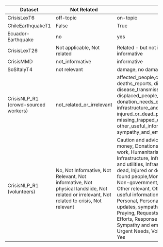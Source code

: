 | Dataset                              | Not Related                                                                                                                                | Related                                                                                                                                                                                                                                                                                                                                                                                                                                                                                                                                                                                                                                                                                                                                                                                                   |
|--------------------------------------|--------------------------------------------------------------------------------------------------------------------------------------------|-----------------------------------------------------------------------------------------------------------------------------------------------------------------------------------------------------------------------------------------------------------------------------------------------------------------------------------------------------------------------------------------------------------------------------------------------------------------------------------------------------------------------------------------------------------------------------------------------------------------------------------------------------------------------------------------------------------------------------------------------------------------------------------------------------------|
| CrisisLexT6                          | off-topic                                                                                                                                  | on-topic                                                                                                                                                                                                                                                                                                                                                                                                                                                                                                                                                                                                                                                                                                                                                                                                  |
| ChileEarthquakeT1                    | False                                                                                                                                      | True                                                                                                                                                                                                                                                                                                                                                                                                                                                                                                                                                                                                                                                                                                                                                                                                      |
| Ecuador-Earthquake                   | no                                                                                                                                         | yes                                                                                                                                                                                                                                                                                                                                                                                                                                                                                                                                                                                                                                                                                                                                                                                                       |
| CrisisLexT26                         | Not applicable, Not related                                                                                                                | Related - but not informative, Related and informative                                                                                                                                                                                                                                                                                                                                                                                                                                                                                                                                                                                                                                                                                                                                                    |
| CrisisMMD                            | not_informative                                                                                                                            | informative                                                                                                                                                                                                                                                                                                                                                                                                                                                                                                                                                                                                                                                                                                                                                                                               |
| SoSItalyT4                           | not relevant                                                                                                                               | damage, no damage                                                                                                                                                                                                                                                                                                                                                                                                                                                                                                                                                                                                                                                                                                                                                                                         |
| CrisisNLP_R1 (crowd-sourced workers) | not_related_or_irrelevant                                                                                                                  | affected_people,caution_and_advice, deaths_reports, disease_signs_or_symptoms, disease_transmission, displaced_people_and_evacuations, donation_needs_or_offers_or_volunteering_services, infrastructure_and_utilities_damage, injured_or_dead_people, missing_trapped_or_found_people, other_useful_information, prevention, sympathy_and_emotional_support, treatment                                                                                                                                                                                                                                                                                                                                                                                                                                   |
| CrisisNLP_R1 (volunteers)            | No, Not Informative, Not Relevant, Not informative, Not physical landslide, Not related or irrelevant, Not related to crisis, Not relevant | Caution and advice, Displaced people, Donations of money, Donations of supplies and/or volunteer work, Humanitarian Aid Provided, Informative, Infrastructure, Infrastructure Damage, Infrastructure and utilities, Infrastructure damage, Injured and dead, Injured or dead people, Missing, trapped, or found people,Money, Needs of those affected, Non-government, Other Relevant Information, Other relevant, Other relevant information, Other useful information, People missing or found, Personal, Personal only, Personal updates, Personal updates, sympathy, support, Physical landslide, Praying, Requests for Help/Needs, Response Efforts, Response efforts, Shelter and supplies, Sympathy and emotional support, Traditional media, Urgent Needs, Volunteer or professional services, Yes |
